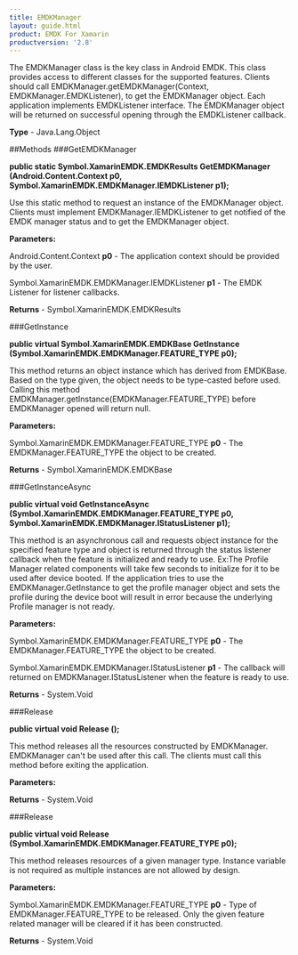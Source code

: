 ```yaml
---
title: EMDKManager
layout: guide.html
product: EMDK For Xamarin 
productversion: '2.8' 
---
```

The EMDKManager class is the key class in Android EMDK. This class provides access to different classes for the supported features. Clients should call EMDKManager.getEMDKManager(Context, EMDKManager.EMDKListener), to get the EMDKManager object. Each application implements EMDKListener interface. The EMDKManager object will be returned on successful opening through the EMDKListener callback.
  

**Type** - Java.Lang.Object

##Methods
###GetEMDKManager

**public static Symbol.XamarinEMDK.EMDKResults GetEMDKManager (Android.Content.Context p0, Symbol.XamarinEMDK.EMDKManager.IEMDKListener p1);**

Use this static method to request an instance of the EMDKManager object. Clients must implement EMDKManager.IEMDKListener to get notified of the EMDK manager status and to get the EMDKManager object.
        

**Parameters:**

Android.Content.Context **p0**  - The application context should be provided by the user.

Symbol.XamarinEMDK.EMDKManager.IEMDKListener **p1**  - The EMDK Listener for listener callbacks.

**Returns** - Symbol.XamarinEMDK.EMDKResults

###GetInstance

**public virtual Symbol.XamarinEMDK.EMDKBase GetInstance (Symbol.XamarinEMDK.EMDKManager.FEATURE_TYPE p0);**

This method returns an object instance which has derived from EMDKBase. Based on the type given, the object needs to be type-casted before used. Calling this method EMDKManager.getInstance(EMDKManager.FEATURE_TYPE) before EMDKManager opened will return null.
        

**Parameters:**

Symbol.XamarinEMDK.EMDKManager.FEATURE_TYPE **p0**  - The EMDKManager.FEATURE_TYPE the object to be created.

**Returns** - Symbol.XamarinEMDK.EMDKBase

###GetInstanceAsync

**public virtual void GetInstanceAsync (Symbol.XamarinEMDK.EMDKManager.FEATURE_TYPE p0, Symbol.XamarinEMDK.EMDKManager.IStatusListener p1);**

This method is an asynchronous call and requests object instance for the specified feature type and object is returned through the status listener callback when the feature is initialized and ready to use. Ex:The Profile Manager related components will take few seconds to initialize for it to be used after device booted. If the application tries to use the EMDKManager.GetInstance to get the profile manager object and sets the profile during the device boot will result in error because the underlying Profile manager is not ready.

**Parameters:**

Symbol.XamarinEMDK.EMDKManager.FEATURE_TYPE **p0**  - The EMDKManager.FEATURE_TYPE the object to be created.

Symbol.XamarinEMDK.EMDKManager.IStatusListener **p1**  - The callback will returned on EMDKManager.IStatusListener when the feature is ready to use.

**Returns** - System.Void

###Release

**public virtual void Release ();**

This method releases all the resources constructed by EMDKManager. EMDKManager can't be used after this call. The clients must call this method before exiting the application.
        

**Parameters:**

**Returns** - System.Void

###Release

**public virtual void Release (Symbol.XamarinEMDK.EMDKManager.FEATURE_TYPE p0);**

This method releases resources of a given manager type. Instance variable is not required as multiple instances are not allowed by design.
       

**Parameters:**

Symbol.XamarinEMDK.EMDKManager.FEATURE_TYPE **p0**  - Type of EMDKManager.FEATURE_TYPE to be released. Only the given feature related manager will be cleared if it has been constructed.

**Returns** - System.Void

